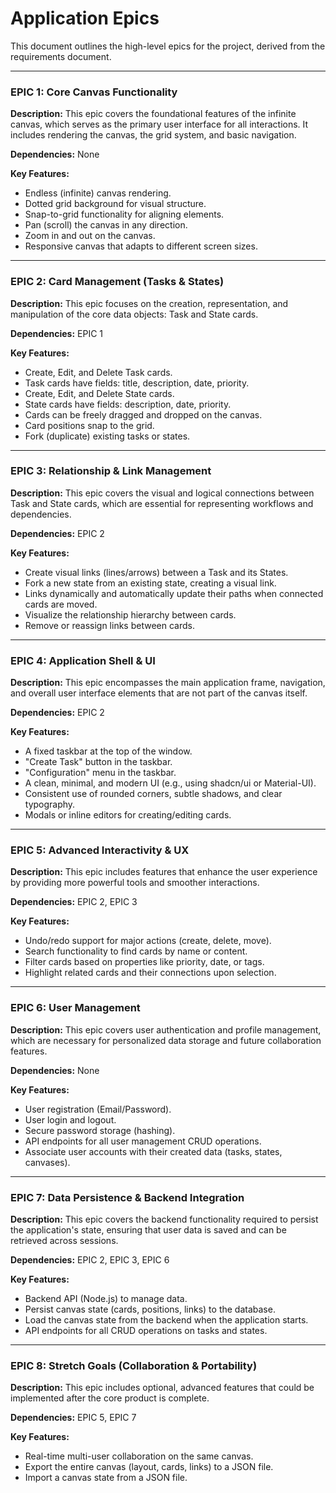 # Application Epics

This document outlines the high-level epics for the project, derived from the requirements document.

---

### EPIC 1: Core Canvas Functionality

**Description:** This epic covers the foundational features of the infinite canvas, which serves as the primary user interface for all interactions. It includes rendering the canvas, the grid system, and basic navigation.

**Dependencies:** None

**Key Features:**

- Endless (infinite) canvas rendering.
- Dotted grid background for visual structure.
- Snap-to-grid functionality for aligning elements.
- Pan (scroll) the canvas in any direction.
- Zoom in and out on the canvas.
- Responsive canvas that adapts to different screen sizes.

---

### EPIC 2: Card Management (Tasks & States)

**Description:** This epic focuses on the creation, representation, and manipulation of the core data objects: Task and State cards.

**Dependencies:** EPIC 1

**Key Features:**

- Create, Edit, and Delete Task cards.
- Task cards have fields: title, description, date, priority.
- Create, Edit, and Delete State cards.
- State cards have fields: description, date, priority.
- Cards can be freely dragged and dropped on the canvas.
- Card positions snap to the grid.
- Fork (duplicate) existing tasks or states.

---

### EPIC 3: Relationship & Link Management

**Description:** This epic covers the visual and logical connections between Task and State cards, which are essential for representing workflows and dependencies.

**Dependencies:** EPIC 2

**Key Features:**

- Create visual links (lines/arrows) between a Task and its States.
- Fork a new state from an existing state, creating a visual link.
- Links dynamically and automatically update their paths when connected cards are moved.
- Visualize the relationship hierarchy between cards.
- Remove or reassign links between cards.

---

### EPIC 4: Application Shell & UI

**Description:** This epic encompasses the main application frame, navigation, and overall user interface elements that are not part of the canvas itself.

**Dependencies:** EPIC 2

**Key Features:**

- A fixed taskbar at the top of the window.
- "Create Task" button in the taskbar.
- "Configuration" menu in the taskbar.
- A clean, minimal, and modern UI (e.g., using shadcn/ui or Material-UI).
- Consistent use of rounded corners, subtle shadows, and clear typography.
- Modals or inline editors for creating/editing cards.

---

### EPIC 5: Advanced Interactivity & UX

**Description:** This epic includes features that enhance the user experience by providing more powerful tools and smoother interactions.

**Dependencies:** EPIC 2, EPIC 3

**Key Features:**

- Undo/redo support for major actions (create, delete, move).
- Search functionality to find cards by name or content.
- Filter cards based on properties like priority, date, or tags.
- Highlight related cards and their connections upon selection.

---

### EPIC 6: User Management

**Description:** This epic covers user authentication and profile management, which are necessary for personalized data storage and future collaboration features.

**Dependencies:** None

**Key Features:**

- User registration (Email/Password).
- User login and logout.
- Secure password storage (hashing).
- API endpoints for all user management CRUD operations.
- Associate user accounts with their created data (tasks, states, canvases).

---

### EPIC 7: Data Persistence & Backend Integration

**Description:** This epic covers the backend functionality required to persist the application's state, ensuring that user data is saved and can be retrieved across sessions.

**Dependencies:** EPIC 2, EPIC 3, EPIC 6

**Key Features:**

- Backend API (Node.js) to manage data.
- Persist canvas state (cards, positions, links) to the database.
- Load the canvas state from the backend when the application starts.
- API endpoints for all CRUD operations on tasks and states.

---

### EPIC 8: Stretch Goals (Collaboration & Portability)

**Description:** This epic includes optional, advanced features that could be implemented after the core product is complete.

**Dependencies:** EPIC 5, EPIC 7

**Key Features:**

- Real-time multi-user collaboration on the same canvas.
- Export the entire canvas (layout, cards, links) to a JSON file.
- Import a canvas state from a JSON file.

